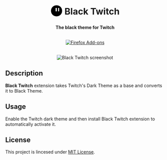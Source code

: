 <h1 align="center">
    <sub><img src="src/icons/icon-128.png" height="38"></sub>
    Black Twitch
</h1>

<p align="center"><b>The black theme for Twitch</b></p>

<p align="center">
    <br>
    <a href="https://addons.mozilla.org/en-US/firefox/addon/black-twitch/">
        <img src="https://i.imgur.com/2jJOtTI.png" height="58" alt="Firefox Add-ons"></a>
    <br><br>
</p>

<p align="center"><img src="assets/black-twitch.png" height="400" alt="Black Twitch screenshot"></p>

## Description

**Black Twitch** extension takes Twitch's Dark Theme as a base and converts it to Black Theme.

## Usage

Enable the Twitch dark theme and then install Black Twitch extension to automatically activate it.

## License

This project is lincesed under [MIT License](LICENSE).
